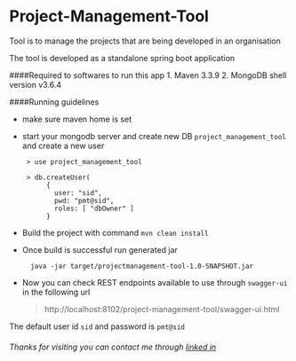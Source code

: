 # Project-Management-Tool
Tool is to manage the projects that are being developed in an organisation

The tool is developed as a standalone spring boot application

####Required to softwares to run this app
    1. Maven 3.3.9
    2. MongoDB shell version v3.6.4 
    
####Running guidelines
- make sure maven home is set 
- start your mongodb server and create new DB `project_management_tool` and create a new user

       > use project_management_tool
       
       > db.createUser(
            {
              user: "sid",
              pwd: "pmt@sid",
              roles: [ "dbOwner" ]
            }
- Build the project with command `mvn clean install`
- Once build is successful run generated jar

        java -jar target/projectmanagement-tool-1.0-SNAPSHOT.jar

- Now you can check REST endpoints available to use through `swagger-ui` in the following url
  >http://localhost:8102/project-management-tool/swagger-ui.html

The default user id `sid` and password is `pmt@sid`

###### Thanks for visiting you can contact me through [linked in]
[linked in]: https://www.linkedin.com/in/siddeshbs/